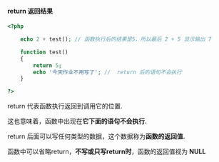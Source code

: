 #### return  返回结果

```php
<?php

    echo 2 + test(); // 函数执行后的结果是5，所以最后 2 + 5 显示输出 7

    function test()
    {
        return 5;
        echo '今天作业不用写了'; //  return 后的语句不会执行
    }

?>
```

return 代表函数执行返回到调用它的位置.

这也意味着，函数中出现在**它下面的语句不会执行.**

return 后面可以写任何类型的数据，这个数据称为**函数的返回值.**

函数中可以省略return，**不写或只写return时**，函数的返回值视为 **NULL**

